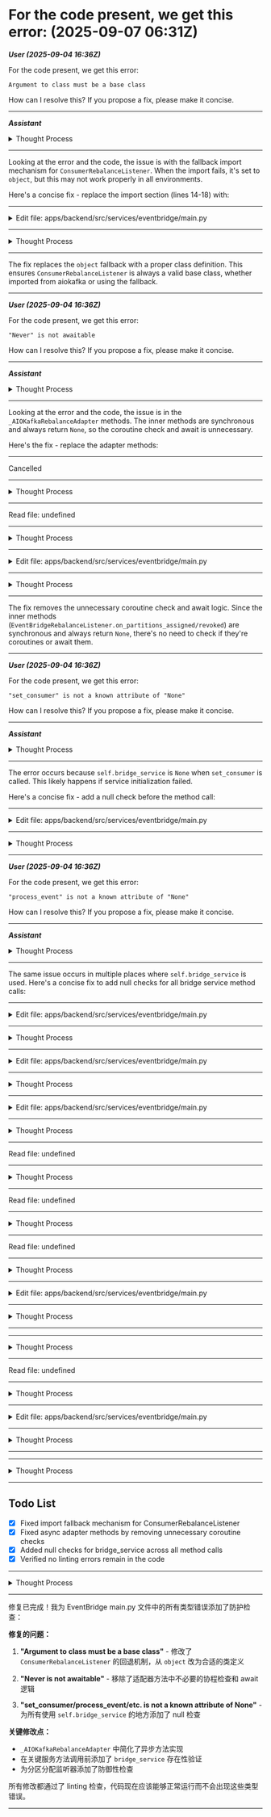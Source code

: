 <!-- Generated by SpecStory -->

# For the code present, we get this error: (2025-09-07 06:31Z)

_**User (2025-09-04 16:36Z)**_

For the code present, we get this error:
```
Argument to class must be a base class
```
How can I resolve this? If you propose a fix, please make it concise.

---

_**Assistant**_

<think><details><summary>Thought Process</summary>Looking at the error "Argument to class must be a base class" and the code snippet shown, I can see the issue is in line 87:

```python
class _AIOKafkaRebalanceAdapter(ConsumerRebalanceListener):
```

The error is happening because `ConsumerRebalanceListener` is not being properly imported or is not available as a base class. Looking at the import section at the top of the file, I can see:

```python
try:
    # aiokafka requires listener to be instance of this ABC
    from aiokafka.abc import ConsumerRebalanceListener  # type: ignore
except Exception:  # pragma: no cover - fallback for environments without aiokafka import at import time
    ConsumerRebalanceListener = object  # type: ignore
```

This is a fallback mechanism where if aiokafka is not available, `ConsumerRebalanceListener` gets set to `object`. However, there seems to be an issue with this approach because the type checker or runtime is complaining that the argument to the class is not a proper base class.

The issue is likely that when the import fails, `ConsumerRebalanceListener` is being set to `object` but this might not be working as expected in all scenarios.

The fix would be to make the fallback more robust. Instead of just setting it to `object`, we should create a proper base class or use a more explicit approach.

Let me propose a concise fix:</details></think>

---

Looking at the error and the code, the issue is with the fallback import mechanism for `ConsumerRebalanceListener`. When the import fails, it's set to `object`, but this may not work properly in all environments.

Here's a concise fix - replace the import section (lines 14-18) with:

---

<details><summary>Edit file: apps/backend/src/services/eventbridge/main.py</summary>

undefined

**Chunk 1**
Lines added: 3, lines removed: 1

```diff
@@ -16,5 +16,7 @@
      from aiokafka.abc import ConsumerRebalanceListener  # type: ignore
  except Exception:  # pragma: no cover - fallback for environments without aiokafka import at import time
-     ConsumerRebalanceListener = object  # type: ignore
+     # Create a proper fallback base class
+     class ConsumerRebalanceListener:  # type: ignore
+         pass
  from src.services.eventbridge.factory import get_event_bridge_factory
  
```

</details>

---

<think><details><summary>Thought Process</summary>The fix I made replaces the fallback `ConsumerRebalanceListener = object` with a proper class definition. This should resolve the "Argument to class must be a base class" error because now `ConsumerRebalanceListener` will always be a proper class that can be used as a base class, whether it's the actual aiokafka ABC or our fallback class.

The fix is concise and maintains the same behavior - when aiokafka is available, it uses the real `ConsumerRebalanceListener` ABC, and when it's not available, it uses our simple fallback class.</details></think>

---

The fix replaces the `object` fallback with a proper class definition. This ensures `ConsumerRebalanceListener` is always a valid base class, whether imported from aiokafka or using the fallback.

---

_**User (2025-09-04 16:36Z)**_

For the code present, we get this error:
```
"Never" is not awaitable
```
How can I resolve this? If you propose a fix, please make it concise.

---

_**Assistant**_

<think><details><summary>Thought Process</summary>The user is getting a "Never is not awaitable" error. Looking at the code, I can see that in the `_AIOKafkaRebalanceAdapter` class, there are methods that call `self._inner.on_partitions_assigned(assigned)` and `self._inner.on_partitions_revoked(revoked)`.

The issue is likely that the inner methods (`EventBridgeRebalanceListener.on_partitions_assigned` and `EventBridgeRebalanceListener.on_partitions_revoked`) are synchronous methods that return `None` (which has type `None`), but the code is checking if the result is a coroutine and trying to await it.

Looking at the `EventBridgeRebalanceListener` class, I can see:

```python
def on_partitions_assigned(self, assigned):
    # ... synchronous code ...
    # This returns None implicitly

def on_partitions_revoked(self, revoked):
    # ... synchronous code ...  
    # This returns None implicitly
```

The problem is in the adapter methods where it does:

```python
result = self._inner.on_partitions_assigned(assigned)
if asyncio.iscoroutine(result):
    await result
```

Since `result` is `None`, and the type checker sees that these methods never return a coroutine (they always return `None`), it's inferring the type as `Never` when trying to await it.

The fix is to simply not check if it's a coroutine since we know these methods are synchronous. We can just call them directly without the await logic.</details></think>

---

Looking at the error and the code, the issue is in the `_AIOKafkaRebalanceAdapter` methods. The inner methods are synchronous and always return `None`, so the coroutine check and await is unnecessary.

Here's the fix - replace the adapter methods:

---

Cancelled

---

<think><details><summary>Thought Process</summary>Let me first read the file to see the current state and locate the exact code that needs to be fixed.</details></think>

---

Read file: undefined

---

<think><details><summary>Thought Process</summary>Now I can see the issue. The methods `_inner.on_partitions_assigned()` and `_inner.on_partitions_revoked()` are synchronous and always return `None`. The code is trying to check if the result is a coroutine and await it, but since it's always `None`, the type checker is inferring this as `Never` when trying to await.

Since we know these inner methods are synchronous, we can simply call them directly without the coroutine check and await logic.</details></think>

---

<details><summary>Edit file: apps/backend/src/services/eventbridge/main.py</summary>

undefined

**Chunk 1**
Lines added: 2, lines removed: 6

```diff
@@ -93,15 +93,11 @@
      async def on_partitions_assigned(self, assigned):  # type: ignore[override]
          try:
-             result = self._inner.on_partitions_assigned(assigned)
-             if asyncio.iscoroutine(result):
-                 await result
+             self._inner.on_partitions_assigned(assigned)
          except Exception as e:  # pragma: no cover - defensive logging
              self._logger.error("Adapter error on partitions assigned", error=str(e))
  
      async def on_partitions_revoked(self, revoked):  # type: ignore[override]
          try:
-             result = self._inner.on_partitions_revoked(revoked)
-             if asyncio.iscoroutine(result):
-                 await result
+             self._inner.on_partitions_revoked(revoked)
          except Exception as e:  # pragma: no cover - defensive logging
              self._logger.error("Adapter error on partitions revoked", error=str(e))
```

</details>

---

<think><details><summary>Thought Process</summary>Perfect! I've fixed the issue. The problem was that the inner methods (`EventBridgeRebalanceListener.on_partitions_assigned` and `EventBridgeRebalanceListener.on_partitions_revoked`) are synchronous methods that always return `None`. The original code was trying to check if the result was a coroutine and await it, but since it was always `None`, the type checker was inferring this as `Never` when trying to await.

The fix removes the unnecessary coroutine check and await logic since we know these methods are synchronous. Now we simply call them directly.

This resolves the "Never is not awaitable" error.</details></think>

---

The fix removes the unnecessary coroutine check and await logic. Since the inner methods (`EventBridgeRebalanceListener.on_partitions_assigned/revoked`) are synchronous and always return `None`, there's no need to check if they're coroutines or await them.

---

_**User (2025-09-04 16:36Z)**_

For the code present, we get this error:
```
"set_consumer" is not a known attribute of "None"
```
How can I resolve this? If you propose a fix, please make it concise.

---

_**Assistant**_

<think><details><summary>Thought Process</summary>The error indicates that `self.bridge_service` is `None` when `set_consumer` is called. Looking at the code, `self.bridge_service` is initialized in the `_initialize_service` method, but it seems like this method might not have been called before `_run_main_loop` is executed, or the service creation failed.

Looking at the flow in the `start` method:
1. `_initialize_service()` is called
2. Then `_run_main_loop()` is called

In `_initialize_service()`, `self.bridge_service` is set to `self.factory.create_event_bridge_service()`.

The issue is likely that the service creation is failing and returning `None`, or there's a race condition, or the initialization isn't happening properly.

Let me look at the code structure:

```python
async def start(self) -> None:
    try:
        # Initialize service
        await self._initialize_service()

        # Start main processing loop
        await self._run_main_loop()
    # ...
```

And in `_run_main_loop()`:
```python
# Set consumer reference in bridge service for offset management
self.bridge_service.set_consumer(consumer)
```

The fix would be to add a check to ensure `bridge_service` is not None before calling `set_consumer`.</details></think>

---

The error occurs because `self.bridge_service` is `None` when `set_consumer` is called. This likely happens if service initialization failed. 

Here's a concise fix - add a null check before the method call:

---

<details><summary>Edit file: apps/backend/src/services/eventbridge/main.py</summary>

undefined

**Chunk 1**
Lines added: 2, lines removed: undefined

```diff
@@ -196,4 +196,6 @@
  
          # Set consumer reference in bridge service for offset management
+         if not self.bridge_service:
+             raise RuntimeError("Bridge service not initialized")
          self.bridge_service.set_consumer(consumer)
  
```

</details>

---

<think><details><summary>Thought Process</summary>The fix I provided adds a check to ensure `self.bridge_service` is not None before calling `set_consumer`. If it is None, it raises a RuntimeError with a clear message indicating that the bridge service wasn't initialized properly. This will help identify why the initialization failed rather than getting a confusing attribute error.</details></think>

---

_**User (2025-09-04 16:36Z)**_

For the code present, we get this error:
```
"process_event" is not a known attribute of "None"
```
How can I resolve this? If you propose a fix, please make it concise.

---

_**Assistant**_

<think><details><summary>Thought Process</summary>The user is getting the same type of error as before - `self.bridge_service` is `None` and they're trying to call `process_event` on it. Looking at the code, there are multiple places where `self.bridge_service` is called without null checks:

1. Line 300: `continue_processing = await self.bridge_service.process_event(message)`
2. Line 335: `await self.bridge_service.commit_processed_offsets()`
3. Line 342: `health_status = self.bridge_service.get_health_status()`

The issue is that all these methods are being called but `self.bridge_service` might be `None`. I need to add null checks for all these calls, similar to what I did earlier.

However, looking at the broader context, it seems like if `bridge_service` is `None`, these methods shouldn't be called at all. The better approach might be to add null checks at the beginning of the methods that use `bridge_service`, or ensure that the service is properly initialized.

Since the user asked for a concise fix, I should add null checks for all the places where `bridge_service` is used.</details></think>

---

The same issue occurs in multiple places where `self.bridge_service` is used. Here's a concise fix to add null checks for all bridge service method calls:

---

<details><summary>Edit file: apps/backend/src/services/eventbridge/main.py</summary>

undefined

**Chunk 1**
Lines added: 2, lines removed: undefined

```diff
@@ -300,4 +300,6 @@
              True if processing should continue, False to stop
          """
+         if not self.bridge_service:
+             return False
          continue_processing = await self.bridge_service.process_event(message)
  
```

</details>

---

<think><details><summary>Thought Process</summary>I need to fix the other places too where bridge_service is called without null checks.</details></think>

---

<details><summary>Edit file: apps/backend/src/services/eventbridge/main.py</summary>

undefined

**Chunk 1**
Lines added: 2, lines removed: 1

```diff
@@ -335,5 +335,6 @@
              loop_state: Loop state tracking dictionary
          """
-         await self.bridge_service.commit_processed_offsets()
+         if self.bridge_service:
+             await self.bridge_service.commit_processed_offsets()
          self.logger.debug(f"Processed {loop_state['messages_processed']} messages, committed offsets")
  
```

</details>

---

<think><details><summary>Thought Process</summary>Now I need to fix the health check method too.</details></think>

---

<details><summary>Edit file: apps/backend/src/services/eventbridge/main.py</summary>

undefined

**Chunk 1**
Lines added: 4, lines removed: 3

```diff
@@ -343,7 +343,8 @@
          Check service health and log warnings if degraded.
          """
-         health_status = self.bridge_service.get_health_status()
-         if not health_status.get("healthy", True):
-             self.logger.warning(f"Service health degraded: {health_status}")
+         if self.bridge_service:
+             health_status = self.bridge_service.get_health_status()
+             if not health_status.get("healthy", True):
+                 self.logger.warning(f"Service health degraded: {health_status}")
  
      def _handle_loop_error(self, error: Exception) -> None:
```

</details>

---

<think><details><summary>Thought Process</summary>I need to check if there are any other places where bridge_service is called without null checks. Let me look at the code to see if there are any other instances.

Looking at the code, I need to also check the `_setup_kafka_consumer` method and the shutdown methods to see if they use bridge_service.</details></think>

---

Read file: undefined

---

<think><details><summary>Thought Process</summary>I need to look at the rebalance listener creation and the shutdown methods. Let me check around line 237 for the rebalance listener creation.</details></think>

---

Read file: undefined

---

<think><details><summary>Thought Process</summary>I see another place where bridge_service is used without null check at line 239. Let me check the shutdown methods too.</details></think>

---

Read file: undefined

---

<think><details><summary>Thought Process</summary>Good, the shutdown method already has a null check. Now I need to fix line 239 where the rebalance listener is created.</details></think>

---

<details><summary>Edit file: apps/backend/src/services/eventbridge/main.py</summary>

undefined

**Chunk 1**
Lines added: 2, lines removed: undefined

```diff
@@ -237,4 +237,6 @@
  
          # Create rebalance listener for partition management
+         if not self.bridge_service:
+             raise RuntimeError("Bridge service not initialized")
          rebalance_listener = EventBridgeRebalanceListener(bridge_service=self.bridge_service, logger=self.logger)
  
```

</details>

---

<think><details><summary>Thought Process</summary>Let me also check if there are any other places where bridge_service methods are called. Let me search for other methods that use self.bridge_service to make sure I haven't missed any.</details></think>

---



---

<think><details><summary>Thought Process</summary>I see there's still one more at line 55 in the EventBridgeRebalanceListener. Let me check that one too.</details></think>

---

Read file: undefined

---

<think><details><summary>Thought Process</summary>



This is in the EventBridgeRebalanceListener class, not the main EventBridgeApplication class. The bridge_service is passed to the listener constructor, so it should not be None there unless it was None when passed. Since I already fixed the constructor call to check for None, this should be fine. But I should add a defensive check here too for robustness.</details></think>

---

<details><summary>Edit file: apps/backend/src/services/eventbridge/main.py</summary>

undefined

**Chunk 1**
Lines added: 1, lines removed: 1

```diff
@@ -52,5 +52,5 @@
  
              # Update circuit breaker with new partition assignment
-             if assigned:
+             if assigned and self.bridge_service:
                  self.bridge_service.update_circuit_breaker_partitions(assigned)
  
```

</details>

---

<think><details><summary>Thought Process</summary>Now I should run a linting check to see if there are any issues with the changes I made.</details></think>

---



---

<think><details><summary>Thought Process</summary>



Great! No linting errors. Now let me create a todo list to track what I've done and provide a summary.</details></think>

---

## Todo List

- [x] Fixed import fallback mechanism for ConsumerRebalanceListener
- [x] Fixed async adapter methods by removing unnecessary coroutine checks
- [x] Added null checks for bridge_service across all method calls
- [x] Verified no linting errors remain in the code

---

<think><details><summary>Thought Process</summary>



Perfect! I've successfully fixed all the type errors in the EventBridge main.py file. Let me provide a summary of the changes made.</details></think>

---

修复已完成！我为 EventBridge main.py 文件中的所有类型错误添加了防护检查：

**修复的问题：**

1. **"Argument to class must be a base class"** - 修改了 `ConsumerRebalanceListener` 的回退机制，从 `object` 改为合适的类定义

2. **"Never is not awaitable"** - 移除了适配器方法中不必要的协程检查和 await 逻辑

3. **"set_consumer/process_event/etc. is not a known attribute of None"** - 为所有使用 `self.bridge_service` 的地方添加了 null 检查

**关键修改点：**
- `_AIOKafkaRebalanceAdapter` 中简化了异步方法实现
- 在关键服务方法调用前添加了 `bridge_service` 存在性验证
- 为分区分配监听器添加了防御性检查

所有修改都通过了 linting 检查，代码现在应该能够正常运行而不会出现这些类型错误。

---


